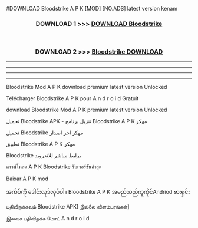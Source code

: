 #DOWNLOAD Bloodstrike  A P K [MOD] [NO.ADS] latest version kenam



<div align="center">

<h3>DOWNLOAD 1 >>> <a href="https://teeasianyam.web.app?sq=Bloodstrike ">DOWNLOAD Bloodstrike  </a></h3><br>

<h3>DOWNLOAD 2 >>> <a href="https://teeasianyam.web.app?sq=Bloodstrike  ">Bloodstrike   DOWNLOAD </a></h3>

</div>


----------------------------------------------------------

----------------------------------------------------------

----------------------------------------------------------

----------------------------------------------------------


Bloodstrike   Mod A P K download premium latest version Unlocked

Télécharger Bloodstrike   A P K pour A n d r o i d Gratuit

download Bloodstrike   Mod A P K premium latest version Unlocked

تحميل Bloodstrike   APK - تنزيل برنامج Bloodstrike   A P K مهكر

تحميل Bloodstrike   مهكر اخر اصدار

تطبيق Bloodstrike   A P K مهكر

Bloodstrike   برابط مباشر للاندرويد

ดาวน์โหลด A P K Bloodstrike   รับเวอร์ชันล่าสุด

Baixar A P K mod

အက်ပ်ကို ဒေါင်းလုဒ်လုပ်ပါ။ Bloodstrike   A P K အမည်သည်ကူကိုင်Andriod ဗားရှင်း

பதிவிறக்கவும் Bloodstrike   APK[ இல்லை விளம்பரங்கள்] 
 
இலவச பதிவிறக்க மோட் A n d r o i d



